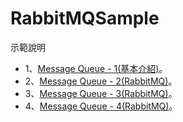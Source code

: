 # RabbitMQSample

示範說明  
* 1、[Message Queue - 1(基本介紹)](https://sunnyday0932.github.io/2021/message-queue-1%E5%9F%BA%E6%9C%AC%E4%BB%8B%E7%B4%B9/)。
* 2、[Message Queue - 2(RabbitMQ)](https://sunnyday0932.github.io/2021/message-queue-2rabbitmq/)。
* 3、[Message Queue - 3(RabbitMQ)](https://sunnyday0932.github.io/2021/message-queue-3rabbitmq/)。
* 4、[Message Queue - 4(RabbitMQ)](https://sunnyday0932.github.io/2021/message-queue-4rabbitmq/)。

